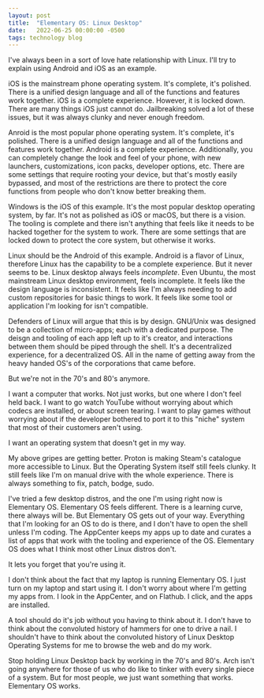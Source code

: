 ```yaml
---
layout: post
title:  "Elementary OS: Linux Desktop"
date:   2022-06-25 00:00:00 -0500
tags: technology blog
---
```


I've always been in a sort of love hate relationship with Linux. I'll try to explain using Android and iOS as an example.

iOS is the mainstream phone operating system. It's complete, it's polished. There is a unified design language and all of the functions and features work together. iOS is a complete experience. However, it is locked down. There are many things iOS just cannot do. Jailbreaking solved a lot of these issues, but it was always clunky and never enough freedom.

Anroid is the most popular phone operating system. It's complete, it's polished. There is a unified design language and all of the functions and features work together. Android is a complete experience. Additionally, you can completely change the look and feel of your phone, with new launchers, customizations, icon packs, developer options, etc. There are some settings that require rooting your device, but that's mostly easily bypassed, and most of the restrictions are there to protect the core functions from people who don't know better breaking them.

Windows is the iOS of this example. It's the most popular desktop operating system, by far. It's not as polished as iOS or macOS, but there is a vision. The tooling is complete and there isn't anything that feels like it needs to be hacked together for the system to work. There are some settings that are locked down to protect the core system, but otherwise it works.

Linux should be the Android of this example. Android is a flavor of Linux, therefore Linux has the capability to be a complete experience. But it never seems to be. Linux desktop always feels *incomplete*. Even Ubuntu, the most mainstream Linux desktop environment, feels incomplete. It feels like the design language is inconsistent. It feels like I'm always needing to add custom repositories for basic things to work. It feels like some tool or application I'm looking for isn't compatible.

Defenders of Linux will argue that this is by design. GNU/Unix was designed to be a collection of micro-apps; each with a dedicated purpose. The deisgn and tooling of each app left up to it's creator, and interactions between them should be piped through the shell. It's a decentralized experience, for a decentralized OS. All in the name of getting away from the heavy handed OS's of the corporations that came before.

But we're not in the 70's and 80's anymore.

I want a computer that works. Not just works, but one where I don't feel held back. I want to go watch YouTube without worrying about which codecs are installed, or about screen tearing. I want to play games without worrying about if the developer bothered to port it to this "niche" system that most of their customers aren't using.

I want an operating system that doesn't get in my way.

My above gripes are getting better. Proton is making Steam's catalogue more accessible to Linux. But the Operating System itself still feels clunky. It still feels like I'm on manual drive with the whole experience. There is always something to fix, patch, bodge, sudo.

I've tried a few desktop distros, and the one I'm using right now is Elementary OS. Elementary OS feels different. There is a learning curve, there always will be. But Elementary OS gets out of your way. Everything that I'm looking for an OS to do is there, and I don't have to open the shell unless I'm coding. The AppCenter keeps my apps up to date and curates a list of apps that work with the tooling and experience of the OS. Elementary OS does what I think most other Linux distros don't. 

It lets you forget that you're using it.

I don't think about the fact that my laptop is running Elementary OS. I just turn on my laptop and start using it. I don't worry about where I'm getting my apps from. I look in the AppCenter, and on Flathub. I click, and the apps are installed.

A tool should do it's job without you having to think about it. I don't have to think about the convoluted history of hammers for one to drive a nail. I shouldn't have to think about the convoluted history of Linux Desktop Operating Systems for me to browse the web and do my work.

Stop holding Linux Desktop back by working in the 70's and 80's. Arch isn't going anywhere for those of us who do like to tinker with every single piece of a system. But for most people, we just want something that works. Elementary OS works.
